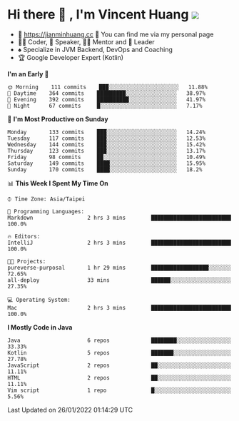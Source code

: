 # Hi there 👋 , I'm Vincent Huang ![](https://komarev.com/ghpvc/?username=Jian-Min-Huang)
- 💎 https://jianminhuang.cc 🙋 You can find me via my personal page
- 👨‍💻 Coder, 🎤 Speaker, 👨‍🏫 Mentor and 🚀 Leader
- ♠️ Specialize in JVM Backend, DevOps and Coaching
- 🏆 Google Developer Expert (Kotlin)

<!--START_SECTION:waka-->
**I'm an Early 🐤** 

```text
🌞 Morning    111 commits    ███░░░░░░░░░░░░░░░░░░░░░░   11.88% 
🌆 Daytime    364 commits    █████████░░░░░░░░░░░░░░░░   38.97% 
🌃 Evening    392 commits    ██████████░░░░░░░░░░░░░░░   41.97% 
🌙 Night      67 commits     █░░░░░░░░░░░░░░░░░░░░░░░░   7.17%

```
📅 **I'm Most Productive on Sunday** 

```text
Monday       133 commits    ███░░░░░░░░░░░░░░░░░░░░░░   14.24% 
Tuesday      117 commits    ███░░░░░░░░░░░░░░░░░░░░░░   12.53% 
Wednesday    144 commits    ███░░░░░░░░░░░░░░░░░░░░░░   15.42% 
Thursday     123 commits    ███░░░░░░░░░░░░░░░░░░░░░░   13.17% 
Friday       98 commits     ██░░░░░░░░░░░░░░░░░░░░░░░   10.49% 
Saturday     149 commits    ████░░░░░░░░░░░░░░░░░░░░░   15.95% 
Sunday       170 commits    ████░░░░░░░░░░░░░░░░░░░░░   18.2%

```


📊 **This Week I Spent My Time On** 

```text
⌚︎ Time Zone: Asia/Taipei

💬 Programming Languages: 
Markdown                 2 hrs 3 mins        █████████████████████████   100.0%

🔥 Editors: 
IntelliJ                 2 hrs 3 mins        █████████████████████████   100.0%

🐱‍💻 Projects: 
pureverse-purposal       1 hr 29 mins        ██████████████████░░░░░░░   72.65% 
all-deploy               33 mins             ██████░░░░░░░░░░░░░░░░░░░   27.35%

💻 Operating System: 
Mac                      2 hrs 3 mins        █████████████████████████   100.0%

```

**I Mostly Code in Java** 

```text
Java                     6 repos             ████████░░░░░░░░░░░░░░░░░   33.33% 
Kotlin                   5 repos             ███████░░░░░░░░░░░░░░░░░░   27.78% 
JavaScript               2 repos             ██░░░░░░░░░░░░░░░░░░░░░░░   11.11% 
HTML                     2 repos             ██░░░░░░░░░░░░░░░░░░░░░░░   11.11% 
Vim script               1 repo              █░░░░░░░░░░░░░░░░░░░░░░░░   5.56%

```



 Last Updated on 26/01/2022 01:14:29 UTC
<!--END_SECTION:waka-->
